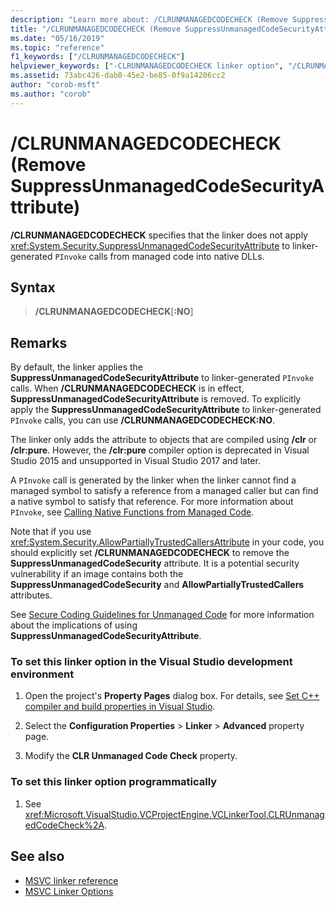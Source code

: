 ```yaml
---
description: "Learn more about: /CLRUNMANAGEDCODECHECK (Remove SuppressUnmanagedCodeSecurityAttribute)"
title: "/CLRUNMANAGEDCODECHECK (Remove SuppressUnmanagedCodeSecurityAttribute)"
ms.date: "05/16/2019"
ms.topic: "reference"
f1_keywords: ["/CLRUNMANAGEDCODECHECK"]
helpviewer_keywords: ["-CLRUNMANAGEDCODECHECK linker option", "/CLRUNMANAGEDCODECHECK linker option"]
ms.assetid: 73abc426-dab0-45e2-be85-0f9a14206cc2
author: "corob-msft"
ms.author: "corob"
---
```

# /CLRUNMANAGEDCODECHECK (Remove SuppressUnmanagedCodeSecurityAttribute)

**/CLRUNMANAGEDCODECHECK** specifies that the linker does not apply <xref:System.Security.SuppressUnmanagedCodeSecurityAttribute> to linker-generated `PInvoke` calls from managed code into native DLLs.

## Syntax

> **/CLRUNMANAGEDCODECHECK**[**:NO**]

## Remarks

By default, the linker applies the **SuppressUnmanagedCodeSecurityAttribute** to linker-generated `PInvoke` calls. When **/CLRUNMANAGEDCODECHECK** is in effect, **SuppressUnmanagedCodeSecurityAttribute** is removed. To explicitly apply the **SuppressUnmanagedCodeSecurityAttribute** to linker-generated `PInvoke` calls, you can use **/CLRUNMANAGEDCODECHECK:NO**.

The linker only adds the attribute to objects that are compiled using **/clr** or **/clr:pure**. However, the **/clr:pure** compiler option is deprecated in Visual Studio 2015 and unsupported in Visual Studio 2017 and later.

A `PInvoke` call is generated by the linker when the linker cannot find a managed symbol to satisfy a reference from a managed caller but can find a native symbol to satisfy that reference. For more information about `PInvoke`, see [Calling Native Functions from Managed Code](../../dotnet/calling-native-functions-from-managed-code.md).

Note that if you use <xref:System.Security.AllowPartiallyTrustedCallersAttribute> in your code, you should explicitly set **/CLRUNMANAGEDCODECHECK** to remove the **SuppressUnmanagedCodeSecurity** attribute. It is a potential security vulnerability if an image contains both the **SuppressUnmanagedCodeSecurity** and **AllowPartiallyTrustedCallers** attributes.

See [Secure Coding Guidelines for Unmanaged Code](/previous-versions/dotnet/framework/windows-identity-foundation/secure-coding-guidelines-for-unmanaged-code) for more information about the implications of using **SuppressUnmanagedCodeSecurityAttribute**.

### To set this linker option in the Visual Studio development environment

1. Open the project's **Property Pages** dialog box. For details, see [Set C++ compiler and build properties in Visual Studio](../working-with-project-properties.md).

1. Select the **Configuration Properties** > **Linker** > **Advanced** property page.

1. Modify the **CLR Unmanaged Code Check** property.

### To set this linker option programmatically

1. See <xref:Microsoft.VisualStudio.VCProjectEngine.VCLinkerTool.CLRUnmanagedCodeCheck%2A>.

## See also

- [MSVC linker reference](linking.md)
- [MSVC Linker Options](linker-options.md)

